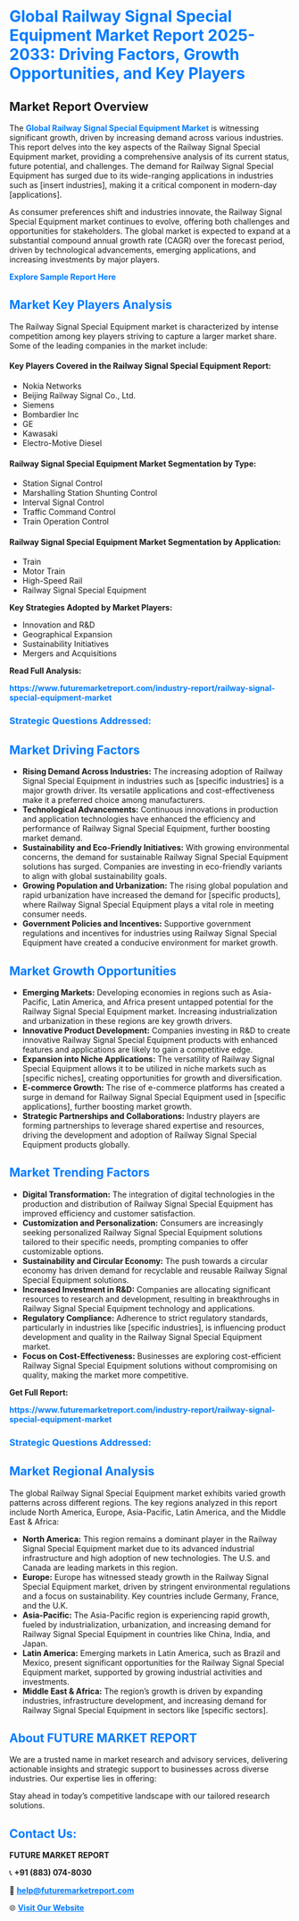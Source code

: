 <h1 style="color: #007BFF;">Global Railway Signal Special Equipment Market Report 2025-2033: Driving Factors, Growth Opportunities, and Key Players</h1>

<section id="overview">
<h2>Market Report Overview</h2>
<p>The <a href="https://www.futuremarketreport.com/industry-report/railway-signal-special-equipment-market" style="color: #007BFF; text-decoration: none;"><strong>Global Railway Signal Special Equipment Market</strong></a> is witnessing significant growth, driven by increasing demand across various industries. This report delves into the key aspects of the Railway Signal Special Equipment market, providing a comprehensive analysis of its current status, future potential, and challenges. The demand for Railway Signal Special Equipment has surged due to its wide-ranging applications in industries such as [insert industries], making it a critical component in modern-day [applications].</p>
<p>As consumer preferences shift and industries innovate, the Railway Signal Special Equipment market continues to evolve, offering both challenges and opportunities for stakeholders. The global market is expected to expand at a substantial compound annual growth rate (CAGR) over the forecast period, driven by technological advancements, emerging applications, and increasing investments by major players.</p>
</section>

<section id="overview">
<p><a href="https://www.futuremarketreport.com/request-sample/reportId=116234" style="color: #007BFF; text-decoration: none;"><strong>Explore Sample Report Here</strong></a></p>
</section>

<section id="key-players">
<h2 style="color: #007BFF;">Market Key Players Analysis</h2>
<p>The Railway Signal Special Equipment market is characterized by intense competition among key players striving to capture a larger market share. Some of the leading companies in the market include:</p>
<h4>Key Players Covered in the Railway Signal Special Equipment Report:</h4>
<ul><li>Nokia Networks</li><li>Beijing Railway Signal Co., Ltd.</li><li>Siemens</li><li>Bombardier Inc</li><li>GE</li><li>Kawasaki</li><li>Electro-Motive Diesel</li></ul>
<h4>Railway Signal Special Equipment Market Segmentation by Type:</h4>
<ul><li>Station Signal Control</li><li>Marshalling Station Shunting Control</li><li>Interval Signal Control</li><li>Traffic Command Control</li><li>Train Operation Control</li></ul>

<h4>Railway Signal Special Equipment Market Segmentation by Application:</h4>
<ul><li>Train</li><li>Motor Train</li><li>High-Speed Rail</li><li>Railway Signal Special Equipment</li></ul>
<p><strong>Key Strategies Adopted by Market Players:</strong></p>
<ul>
<li>Innovation and R&D</li>
<li>Geographical Expansion</li>
<li>Sustainability Initiatives</li>
<li>Mergers and Acquisitions</li>
</ul>
</section>

<section>
<p><strong>Read Full Analysis: </strong></p><a href="https://www.futuremarketreport.com/industry-report/railway-signal-special-equipment-market" style="color: #007BFF; text-decoration: none;"><strong>https://www.futuremarketreport.com/industry-report/railway-signal-special-equipment-market</strong></a>
<h3 style="color: #007BFF;">Strategic Questions Addressed:</h3>
</section>

<section id="driving-factors">
<h2 style="color: #007BFF;">Market Driving Factors</h2>
<ul>
<li><strong>Rising Demand Across Industries:</strong> The increasing adoption of Railway Signal Special Equipment in industries such as [specific industries] is a major growth driver. Its versatile applications and cost-effectiveness make it a preferred choice among manufacturers.</li>
<li><strong>Technological Advancements:</strong> Continuous innovations in production and application technologies have enhanced the efficiency and performance of Railway Signal Special Equipment, further boosting market demand.</li>
<li><strong>Sustainability and Eco-Friendly Initiatives:</strong> With growing environmental concerns, the demand for sustainable Railway Signal Special Equipment solutions has surged. Companies are investing in eco-friendly variants to align with global sustainability goals.</li>
<li><strong>Growing Population and Urbanization:</strong> The rising global population and rapid urbanization have increased the demand for [specific products], where Railway Signal Special Equipment plays a vital role in meeting consumer needs.</li>
<li><strong>Government Policies and Incentives:</strong> Supportive government regulations and incentives for industries using Railway Signal Special Equipment have created a conducive environment for market growth.</li>
</ul>
</section>

<section id="growth-opportunities">
<h2 style="color: #007BFF;">Market Growth Opportunities</h2>
<ul>
<li><strong>Emerging Markets:</strong> Developing economies in regions such as Asia-Pacific, Latin America, and Africa present untapped potential for the Railway Signal Special Equipment market. Increasing industrialization and urbanization in these regions are key growth drivers.</li>
<li><strong>Innovative Product Development:</strong> Companies investing in R&D to create innovative Railway Signal Special Equipment products with enhanced features and applications are likely to gain a competitive edge.</li>
<li><strong>Expansion into Niche Applications:</strong> The versatility of Railway Signal Special Equipment allows it to be utilized in niche markets such as [specific niches], creating opportunities for growth and diversification.</li>
<li><strong>E-commerce Growth:</strong> The rise of e-commerce platforms has created a surge in demand for Railway Signal Special Equipment used in [specific applications], further boosting market growth.</li>
<li><strong>Strategic Partnerships and Collaborations:</strong> Industry players are forming partnerships to leverage shared expertise and resources, driving the development and adoption of Railway Signal Special Equipment products globally.</li>
</ul>
</section>

<section id="trending-factors">
<h2 style="color: #007BFF;">Market Trending Factors</h2>
<ul>
<li><strong>Digital Transformation:</strong> The integration of digital technologies in the production and distribution of Railway Signal Special Equipment has improved efficiency and customer satisfaction.</li>
<li><strong>Customization and Personalization:</strong> Consumers are increasingly seeking personalized Railway Signal Special Equipment solutions tailored to their specific needs, prompting companies to offer customizable options.</li>
<li><strong>Sustainability and Circular Economy:</strong> The push towards a circular economy has driven demand for recyclable and reusable Railway Signal Special Equipment solutions.</li>
<li><strong>Increased Investment in R&D:</strong> Companies are allocating significant resources to research and development, resulting in breakthroughs in Railway Signal Special Equipment technology and applications.</li>
<li><strong>Regulatory Compliance:</strong> Adherence to strict regulatory standards, particularly in industries like [specific industries], is influencing product development and quality in the Railway Signal Special Equipment market.</li>
<li><strong>Focus on Cost-Effectiveness:</strong> Businesses are exploring cost-efficient Railway Signal Special Equipment solutions without compromising on quality, making the market more competitive.</li>
</ul>
</section>

<section>
<p><strong>Get Full Report: </strong></p><a href="https://www.futuremarketreport.com/industry-report/railway-signal-special-equipment-market" style="color: #007BFF; text-decoration: none;"><strong>https://www.futuremarketreport.com/industry-report/railway-signal-special-equipment-market</strong></a>
<h3 style="color: #007BFF;">Strategic Questions Addressed:</h3>
</section>


<section id="regional-analysis">
<h2 style="color: #007BFF;">Market Regional Analysis</h2>
<p>The global Railway Signal Special Equipment market exhibits varied growth patterns across different regions. The key regions analyzed in this report include North America, Europe, Asia-Pacific, Latin America, and the Middle East & Africa:</p>
<ul>
<li><strong>North America:</strong> This region remains a dominant player in the Railway Signal Special Equipment market due to its advanced industrial infrastructure and high adoption of new technologies. The U.S. and Canada are leading markets in this region.</li>
<li><strong>Europe:</strong> Europe has witnessed steady growth in the Railway Signal Special Equipment market, driven by stringent environmental regulations and a focus on sustainability. Key countries include Germany, France, and the U.K.</li>
<li><strong>Asia-Pacific:</strong> The Asia-Pacific region is experiencing rapid growth, fueled by industrialization, urbanization, and increasing demand for Railway Signal Special Equipment in countries like China, India, and Japan.</li>
<li><strong>Latin America:</strong> Emerging markets in Latin America, such as Brazil and Mexico, present significant opportunities for the Railway Signal Special Equipment market, supported by growing industrial activities and investments.</li>
<li><strong>Middle East & Africa:</strong> The region’s growth is driven by expanding industries, infrastructure development, and increasing demand for Railway Signal Special Equipment in sectors like [specific sectors].</li>
</ul>
</section>

<footer>
<h2 style="color: #007BFF;">About FUTURE MARKET REPORT</h2>
<p>We are a trusted name in market research and advisory services, delivering actionable insights and strategic support to businesses across diverse industries. Our expertise lies in offering:</p>

<p>Stay ahead in today’s competitive landscape with our tailored research solutions.</p>

<h2 style="color: #007BFF;">Contact Us:</h2>
<p><strong>FUTURE MARKET REPORT</strong></p>
<p>📞 <strong>+91 (883) 074-8030</strong></p>
<p>📧 <strong><a href="mailto:help@futuremarketreport.com" style="color: #007BFF;">help@futuremarketreport.com</a></strong></p>
<p>🌐 <strong><a href="https://www.futuremarketreport.com/" style="color: #007BFF;">Visit Our Website</a></strong></p>
</footer>